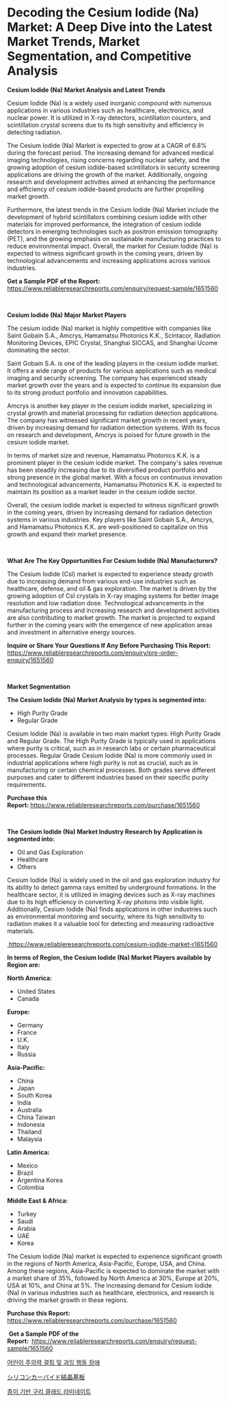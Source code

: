 <p><h1>Decoding the Cesium Iodide (Na) Market: A Deep Dive into the Latest Market Trends, Market Segmentation, and Competitive Analysis</h1></p><p><strong>Cesium Iodide (Na) Market Analysis and Latest Trends</strong></p>
<p><p>Cesium Iodide (Na) is a widely used inorganic compound with numerous applications in various industries such as healthcare, electronics, and nuclear power. It is utilized in X-ray detectors, scintillation counters, and scintillation crystal screens due to its high sensitivity and efficiency in detecting radiation.</p><p>The Cesium Iodide (Na) Market is expected to grow at a CAGR of 6.8% during the forecast period. The increasing demand for advanced medical imaging technologies, rising concerns regarding nuclear safety, and the growing adoption of cesium iodide-based scintillators in security screening applications are driving the growth of the market. Additionally, ongoing research and development activities aimed at enhancing the performance and efficiency of cesium iodide-based products are further propelling market growth.</p><p>Furthermore, the latest trends in the Cesium Iodide (Na) Market include the development of hybrid scintillators combining cesium iodide with other materials for improved performance, the integration of cesium iodide detectors in emerging technologies such as positron emission tomography (PET), and the growing emphasis on sustainable manufacturing practices to reduce environmental impact. Overall, the market for Cesium Iodide (Na) is expected to witness significant growth in the coming years, driven by technological advancements and increasing applications across various industries.</p></p>
<p><strong>Get a Sample PDF of the Report:&nbsp;</strong> <a href="https://www.reliableresearchreports.com/enquiry/request-sample/1651560">https://www.reliableresearchreports.com/enquiry/request-sample/1651560</a></p>
<p>&nbsp;</p>
<p><strong>Cesium Iodide (Na) Major Market Players</strong></p>
<p><p>The cesium iodide (Na) market is highly competitive with companies like Saint Gobain S.A., Amcrys, Hamamatsu Photonics K.K., Scintacor, Radiation Monitoring Devices, EPIC Crystal, Shanghai SICCAS, and Shanghai Ucome dominating the sector. </p><p>Saint Gobain S.A. is one of the leading players in the cesium iodide market. It offers a wide range of products for various applications such as medical imaging and security screening. The company has experienced steady market growth over the years and is expected to continue its expansion due to its strong product portfolio and innovation capabilities.</p><p>Amcrys is another key player in the cesium iodide market, specializing in crystal growth and material processing for radiation detection applications. The company has witnessed significant market growth in recent years, driven by increasing demand for radiation detection systems. With its focus on research and development, Amcrys is poised for future growth in the cesium iodide market.</p><p>In terms of market size and revenue, Hamamatsu Photonics K.K. is a prominent player in the cesium iodide market. The company's sales revenue has been steadily increasing due to its diversified product portfolio and strong presence in the global market. With a focus on continuous innovation and technological advancements, Hamamatsu Photonics K.K. is expected to maintain its position as a market leader in the cesium iodide sector.</p><p>Overall, the cesium iodide market is expected to witness significant growth in the coming years, driven by increasing demand for radiation detection systems in various industries. Key players like Saint Gobain S.A., Amcrys, and Hamamatsu Photonics K.K. are well-positioned to capitalize on this growth and expand their market presence.</p></p>
<p>&nbsp;</p>
<p><strong>What Are The Key Opportunities For Cesium Iodide (Na) Manufacturers?</strong></p>
<p><p>The Cesium Iodide (CsI) market is expected to experience steady growth due to increasing demand from various end-use industries such as healthcare, defense, and oil & gas exploration. The market is driven by the growing adoption of CsI crystals in X-ray imaging systems for better image resolution and low radiation dose. Technological advancements in the manufacturing process and increasing research and development activities are also contributing to market growth. The market is projected to expand further in the coming years with the emergence of new application areas and investment in alternative energy sources.</p></p>
<p><strong>Inquire or Share Your Questions If Any Before Purchasing This Report:</strong> <a href="https://www.reliableresearchreports.com/enquiry/pre-order-enquiry/1651560">https://www.reliableresearchreports.com/enquiry/pre-order-enquiry/1651560</a></p>
<p>&nbsp;</p>
<p><strong>Market Segmentation</strong></p>
<p><strong>The Cesium Iodide (Na) Market Analysis by types is segmented into:</strong></p>
<p><ul><li>High Purity Grade</li><li>Regular Grade</li></ul></p>
<p><p>Cesium Iodide (Na) is available in two main market types: High Purity Grade and Regular Grade. The High Purity Grade is typically used in applications where purity is critical, such as in research labs or certain pharmaceutical processes. Regular Grade Cesium Iodide (Na) is more commonly used in industrial applications where high purity is not as crucial, such as in manufacturing or certain chemical processes. Both grades serve different purposes and cater to different industries based on their specific purity requirements.</p></p>
<p><strong>Purchase this Report:&nbsp;</strong><a href="https://www.reliableresearchreports.com/purchase/1651560">https://www.reliableresearchreports.com/purchase/1651560</a></p>
<p>&nbsp;</p>
<p><strong>The Cesium Iodide (Na) Market Industry Research by Application is segmented into:</strong></p>
<p><ul><li>Oil and Gas Exploration</li><li>Healthcare</li><li>Others</li></ul></p>
<p><p>Cesium Iodide (Na) is widely used in the oil and gas exploration industry for its ability to detect gamma rays emitted by underground formations. In the healthcare sector, it is utilized in imaging devices such as X-ray machines due to its high efficiency in converting X-ray photons into visible light. Additionally, Cesium Iodide (Na) finds applications in other industries such as environmental monitoring and security, where its high sensitivity to radiation makes it a valuable tool for detecting and measuring radioactive materials.</p></p>
<p><a href="https://www.reliableresearchreports.com/cesium-iodide-market-r1651560">&nbsp;https://www.reliableresearchreports.com/cesium-iodide-market-r1651560</a></p>
<p><strong>In terms of Region, the Cesium Iodide (Na) Market Players available by Region are:</strong></p>
<p>
    <p> <strong> North America: </strong>
        <ul>
            <li>United States</li>
            <li>Canada</li>
        </ul>
        </p> 
    <p> <strong> Europe: </strong>
        <ul>
            <li>Germany</li>
            <li>France</li>
            <li>U.K.</li>
            <li>Italy</li>
            <li>Russia</li>
        </ul>
        </p> 
    <p> <strong> Asia-Pacific: </strong>
        <ul>
            <li>China</li>
            <li>Japan</li>
            <li>South Korea</li>
            <li>India</li>
            <li>Australia</li>
            <li>China Taiwan</li>
            <li>Indonesia</li>
            <li>Thailand</li>
            <li>Malaysia</li>
        </ul>
        </p> 
    <p> <strong> Latin America: </strong>
        <ul>
            <li>Mexico</li>
            <li>Brazil</li>
            <li>Argentina Korea</li>
            <li>Colombia</li>
        </ul>
        </p> 
    <p> <strong> Middle East & Africa: </strong>
        <ul>
            <li>Turkey</li>
            <li>Saudi</li>
            <li>Arabia</li>
            <li>UAE</li>
            <li>Korea</li>
        </ul>
    </p>
    </p>
<p><p>The Cesium Iodide (Na) market is expected to experience significant growth in the regions of North America, Asia-Pacific, Europe, USA, and China. Among these regions, Asia-Pacific is expected to dominate the market with a market share of 35%, followed by North America at 30%, Europe at 20%, USA at 10%, and China at 5%. The increasing demand for Cesium Iodide (Na) in various industries such as healthcare, electronics, and research is driving the market growth in these regions.</p></p>
<p><strong>Purchase this Report: </strong><a href="https://www.reliableresearchreports.com/purchase/1651560">https://www.reliableresearchreports.com/purchase/1651560</a></p>
<p>&nbsp;<strong>Get a Sample PDF of the Report:&nbsp;&nbsp;</strong><a href="https://www.reliableresearchreports.com/enquiry/request-sample/1651560">https://www.reliableresearchreports.com/enquiry/request-sample/1651560</a></p>
<p><strong></strong></p>
<p><p><a href="https://medium.com/@estelwisozk1/%EC%96%B4%EB%A6%B0%EC%9D%B4-%EC%A3%BC%EC%9D%98%EB%A0%A5%EA%B2%B0%ED%95%8D-%EA%B3%BC%EC%9E%89%ED%96%89%EB%8F%99%EC%9E%A5%EC%95%A0-%EC%8B%9C%EC%9E%A5-%EB%8F%99%ED%96%A5-2024%EB%85%84%EB%B6%80%ED%84%B0-2031%EB%85%84%EA%B9%8C%EC%A7%80-%EC%98%88%EC%B8%A1%EB%90%9C-%EC%8B%9C%EC%9E%A5-%ED%8A%B8%EB%A0%8C%EB%93%9C-%EB%B0%8F-%EC%84%B1%EC%9E%A5-3b975ccbf5fe">어린이 주의력 결핍 및 과잉 행동 장애</a></p><p><a href="https://medium.com/@alfaro.etbn_52903/%E3%82%B7%E3%83%AA%E3%82%B3%E3%83%B3%E3%82%AB%E3%83%BC%E3%83%90%E3%82%A4%E3%83%89%E7%B5%90%E6%99%B6%E5%9F%BA%E6%9D%BF%E5%B8%82%E5%A0%B4%E3%81%AE%E5%8B%95%E5%90%91%E3%81%A8%E5%B8%82%E5%A0%B4%E5%88%86%E6%9E%90%E3%81%AF-2024%E5%B9%B4%E3%81%8B%E3%82%892031%E5%B9%B4%E3%81%BE%E3%81%A7%E3%81%AE%E4%BA%88%E6%B8%AC%E3%81%95%E3%82%8C%E3%81%A6%E3%81%84%E3%81%BE%E3%81%99-ebdf1c6fab76">シリコンカーバイド結晶基板</a></p><p><a href="https://medium.com/@wardpollich2022/%EC%A2%85%EC%9D%B4-%EA%B8%B0%EB%B0%98-%EA%B5%AC%EB%A6%AC-%EB%8F%84%EA%B8%88-%EB%9D%BC%EB%AF%B8%EB%84%A4%EC%9D%B4%ED%8A%B8-%EC%8B%9C%EC%9E%A5-%EA%B7%9C%EB%AA%A8-%EC%8B%9C%EC%9E%A5-%EC%A0%84%EB%A7%9D-%EB%B0%8F-%EC%8B%9C%EC%9E%A5-%EC%98%88%EC%B8%A1-2024%EB%85%84%EB%B6%80%ED%84%B0-2031%EB%85%84-0929c88c1ace">종이 기반 구리 클래드 라미네이트</a></p></p>